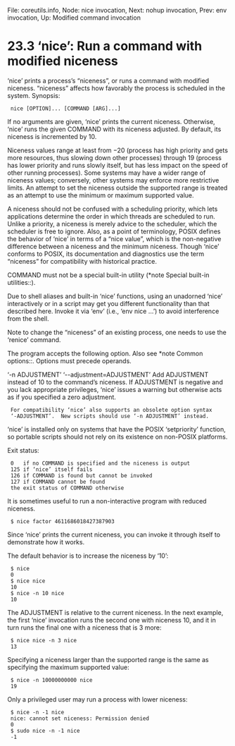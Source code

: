 File: coreutils.info,  Node: nice invocation,  Next: nohup invocation,  Prev: env invocation,  Up: Modified command invocation

23.3 ‘nice’: Run a command with modified niceness
=================================================

‘nice’ prints a process’s “niceness”, or runs a command with modified
niceness.  “niceness” affects how favorably the process is scheduled in
the system.  Synopsis:

     nice [OPTION]... [COMMAND [ARG]...]

   If no arguments are given, ‘nice’ prints the current niceness.
Otherwise, ‘nice’ runs the given COMMAND with its niceness adjusted.  By
default, its niceness is incremented by 10.

   Niceness values range at least from −20 (process has high priority
and gets more resources, thus slowing down other processes) through 19
(process has lower priority and runs slowly itself, but has less impact
on the speed of other running processes).  Some systems may have a wider
range of niceness values; conversely, other systems may enforce more
restrictive limits.  An attempt to set the niceness outside the
supported range is treated as an attempt to use the minimum or maximum
supported value.

   A niceness should not be confused with a scheduling priority, which
lets applications determine the order in which threads are scheduled to
run.  Unlike a priority, a niceness is merely advice to the scheduler,
which the scheduler is free to ignore.  Also, as a point of terminology,
POSIX defines the behavior of ‘nice’ in terms of a “nice value”, which
is the non-negative difference between a niceness and the minimum
niceness.  Though ‘nice’ conforms to POSIX, its documentation and
diagnostics use the term “niceness” for compatibility with historical
practice.

   COMMAND must not be a special built-in utility (*note Special
built-in utilities::).

   Due to shell aliases and built-in ‘nice’ functions, using an
unadorned ‘nice’ interactively or in a script may get you different
functionality than that described here.  Invoke it via ‘env’ (i.e., ‘env
nice ...’) to avoid interference from the shell.

   Note to change the “niceness” of an existing process, one needs to
use the ‘renice’ command.

   The program accepts the following option.  Also see *note Common
options::.  Options must precede operands.

‘-n ADJUSTMENT’
‘--adjustment=ADJUSTMENT’
     Add ADJUSTMENT instead of 10 to the command’s niceness.  If
     ADJUSTMENT is negative and you lack appropriate privileges, ‘nice’
     issues a warning but otherwise acts as if you specified a zero
     adjustment.

     For compatibility ‘nice’ also supports an obsolete option syntax
     ‘-ADJUSTMENT’.  New scripts should use ‘-n ADJUSTMENT’ instead.

   ‘nice’ is installed only on systems that have the POSIX ‘setpriority’
function, so portable scripts should not rely on its existence on
non-POSIX platforms.

   Exit status:

     0   if no COMMAND is specified and the niceness is output
     125 if ‘nice’ itself fails
     126 if COMMAND is found but cannot be invoked
     127 if COMMAND cannot be found
     the exit status of COMMAND otherwise

   It is sometimes useful to run a non-interactive program with reduced
niceness.

     $ nice factor 4611686018427387903

   Since ‘nice’ prints the current niceness, you can invoke it through
itself to demonstrate how it works.

   The default behavior is to increase the niceness by ‘10’:

     $ nice
     0
     $ nice nice
     10
     $ nice -n 10 nice
     10

   The ADJUSTMENT is relative to the current niceness.  In the next
example, the first ‘nice’ invocation runs the second one with niceness
10, and it in turn runs the final one with a niceness that is 3 more:

     $ nice nice -n 3 nice
     13

   Specifying a niceness larger than the supported range is the same as
specifying the maximum supported value:

     $ nice -n 10000000000 nice
     19

   Only a privileged user may run a process with lower niceness:

     $ nice -n -1 nice
     nice: cannot set niceness: Permission denied
     0
     $ sudo nice -n -1 nice
     -1

